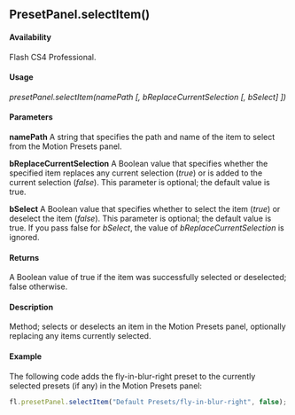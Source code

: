 ## PresetPanel.selectItem()

#### Availability

Flash CS4 Professional.

#### Usage

*presetPanel.selectItem(namePath [, bReplaceCurrentSelection [, bSelect] ])*

#### Parameters

**namePath** A string that specifies the path and name of the item to select from the Motion Presets panel.

**bReplaceCurrentSelection** A Boolean value that specifies whether the specified item replaces any current selection (*true*) or is added to the current selection (*false*). This parameter is optional; the default value is true.

**bSelect** A Boolean value that specifies whether to select the item (*true*) or deselect the item (*false*). This parameter is optional; the default value is true. If you pass false for *bSelect*, the value of *bReplaceCurrentSelection* is ignored.

#### Returns

A Boolean value of true if the item was successfully selected or deselected; false otherwise.

#### Description

Method; selects or deselects an item in the Motion Presets panel, optionally replacing any items currently selected.

#### Example

The following code adds the fly-in-blur-right preset to the currently selected presets (if any) in the Motion Presets panel:

```javascript
fl.presetPanel.selectItem("Default Presets/fly-in-blur-right", false);
```

